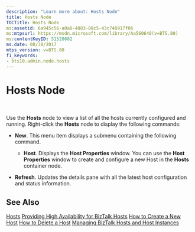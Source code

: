 ```yaml
---
description: "Learn more about: Hosts Node"
title: Hosts Node
TOCTitle: Hosts Node
ms:assetid: 6a945c56-a0a8-4883-88c5-43c748917f06
ms:mtpsurl: https://msdn.microsoft.com/library/Aa560640(v=BTS.80)
ms:contentKeyID: 51528682
ms.date: 08/30/2017
mtps_version: v=BTS.80
f1_keywords:
- bts10.admin.node.hosts
---
```


# Hosts Node

 

Use the **Hosts** node to view a list of all the hosts currently configured and running. Right-click the **Hosts** node to display the following commands:

  - **New**. This menu item displays a submenu containing the following command.
    
      - **Host**. Displays the **Host Properties** window. You can use the **Host Properties** window to create and configure a new Host in the **Hosts** container node.

  - **Refresh**. Updates the details pane with all the latest host configuration and status information.

## See Also

[Hosts](https://msdn.microsoft.com/library/aa578695\(v=bts.80\))  
[Providing High Availability for BizTalk Hosts](https://msdn.microsoft.com/library/aa577430\(v=bts.80\))  
[How to Create a New Host](https://msdn.microsoft.com/library/aa561079\(v=bts.80\))  
[How to Delete a Host](https://msdn.microsoft.com/library/aa561590\(v=bts.80\))  
[Managing BizTalk Hosts and Host Instances](https://msdn.microsoft.com/library/aa561042\(v=bts.80\))

